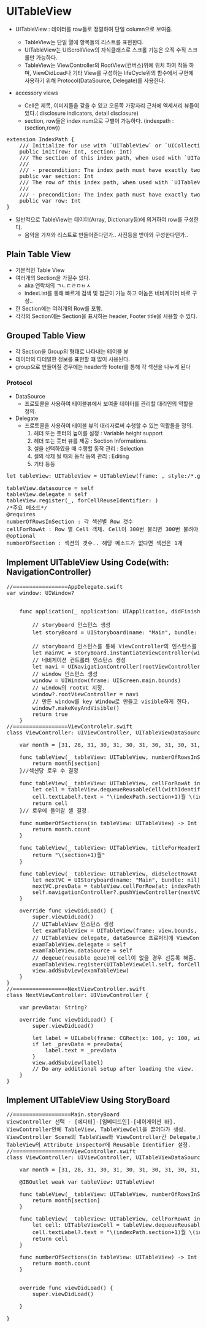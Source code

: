 # UITableView
- UITableView : 데이터를 row들로 정렬하여 단일 column으로 보여줌.
	- TableView는 단일 열에 항목들의 리스트를 표현한다.
	- UITableView는 UIScrollView의 자식클래스로 스크롤 기능은 오직 수직 스크롤만 가능하다.
	- TableView는 ViewController의 RootView(컨버스)위에 위치 하여 작동 하며, ViewDidLoad나 기타 View를 구성하는 lifeCycle위의 함수에서 구현에 사용하기 위해 Protocol(DataSource, Delegate)를 사용한다.

- accessory views
	- Cell은 제목, 이미지들을 갖을 수 있고 오른쪽 가장자리 근처에 엑세서리 뷰들이 있다.( disclosure indicators, detail disclosure)
	- section, row들은 index num으로 구별이 가능하다. (indexpath : (section,row))

<pre>
extension IndexPath {
    /// Initialize for use with `UITableView` or `UICollectionVie
    public init(row: Int, section: Int)
    /// The section of this index path, when used with `UITableVi
    ///
    /// - precondition: The index path must have exactly two elem
    public var section: Int
    /// The row of this index path, when used with `UITableView`.
    ///
    /// - precondition: The index path must have exactly two elem
    public var row: Int
}
</pre>

- 일반적으로 TableView는 데이터(Array, Dictionary등)에 의거하여 row를 구성한다.
	- 음악을 가져와 리스트로 만들어준다던가.. 사진등을 받아와 구성한다던가..

## Plain Table View
- 기본적인 Table View
- 여러개의 Section을 가질수 있다.
	- aka 연락처의 ㄱㄴㄷㄹㅁㅂㅅ
	- indexList를 통해 빠르게 검색 및 접근이 가능 하고 이놈은 네비게이터 바로 구성..
- 한 Section에는 여러개의 Row를 포함.
- 각각의 Section에는 Section을 표시하는 header, Footer title을 사용할 수 있다.

## Grouped Table View

- 각 Section을 Group의 형태로 나타내는 테이블 뷰
- 데이터의 디테일한 정보를 표현할 떄 많이 사용된다.
- group으로 만들어질 경우에는 header와 footer를 통해 각 섹션을 나누게 된다

### Protocol
- DataSource
	- 프로토콜을 사용하여 테이블뷰에서 보여줄 데이터를 관리할 대리인의 역할을 정의.
- Delegate
	- 프로토콜을 사용하여 테이블 뷰의 대리자로써 수행할 수 있는 역활들을 정의.
		1. 헤더 또는 풋터의 높이를 설정 : Variable height support
		2. 헤더 또는 풋터 뷰를 제공 : Section Informations.
		3. 셀을 선택하였을 때 수행할 동작 관리 : Selection
		4. 셀의 삭제 될 때의 동작 등의 관리 : Editing
		5. 기타 등등

<pre>
let tableView: UITableView = UITableView(frame: , style:/*.group .plain*/ )

tableView.datasource = self
tableView.delegate = self
tableView.register(_, forCellReuseIdentifier: )
/*주요 메소드*/
@requires
numberOfRowsInSection : 각 섹션별 Row 갯수
cellForRowAt : Row 별 Cell 객체. Cell이 300번 불리면 300번 불려야 하는데 deqeueReusableCell을 통해 기존에 만들어진 Cell을 재사용하여 오버헤드를 줄인다.
@optional
numberOfSection : 섹션의 갯수.. 해당 메소드가 없다면 섹션은 1개
</pre>

## Implement UITableView Using Code(with: NavigationController)

<pre>
//=================AppDelegate.swift
var window: UIWindow?


    func application(_ application: UIApplication, didFinishLaunchingWithOptions launchOptions: [UIApplicationLaunchOptionsKey: Any]?) -> Bool {
        
        // storyboard 인스턴스 생성
        let storyBoard = UIStoryboard(name: "Main", bundle: nil)// 여기서 스토리보드 인스턴스는 development Info의 Main InterFace를 의미하며 스토리보드의 엔트리 포인트를 의미한다.
        
        // storyboard 인스턴스를 통해 ViewController의 인스턴스를 생성.
        let mainVC = storyBoard.instantiateViewController(withIdentifier: "ViewController") as! ViewController
        // 네비게이션 컨트롤러 인스턴스 생성
        let navi = UINavigationController(rootViewController: mainVC)
        // window 인스턴스 생성
        window = UIWindow(frame: UIScreen.main.bounds)
        // window의 rootVC 지정.
        window?.rootViewController = navi
        // 만든 window를 key Window로 만들고 visible하게 한다.
        window?.makeKeyAndVisible()
        return true
    }
//=================ViewControlelr.swift
class ViewController: UIViewController, UITableViewDataSource, UITableViewDelegate {
    
    var month = [31, 28, 31, 30, 31, 30, 31, 30, 31, 30, 31, 30]
    
    func tableView(_ tableView: UITableView, numberOfRowsInSection section: Int) -> Int {
        return month[section]
    }//섹션당 로우 수 결정
    
    func tableView(_ tableView: UITableView, cellForRowAt indexPath: IndexPath) -> UITableViewCell {
        let cell = tableView.dequeueReusableCell(withIdentifier: "cell", for: indexPath)
        cell.textLabel?.text = "\(indexPath.section+1)월 \(indexPath.row+1)일"
        return cell
    }// 로우에 들어갈 셀 결정.
    
    func numberOfSections(in tableView: UITableView) -> Int {
        return month.count
    }
    
    func tableView(_ tableView: UITableView, titleForHeaderInSection section: Int) -> String? {
        return "\(section+1)월"
    }

    func tableView(_ tableView: UITableView, didSelectRowAt indexPath: IndexPath) {
        let nextVC = UIStoryboard(name: "Main", bundle: nil).instantiateViewController(withIdentifier: "NextViewController") as! NextViewController
        nextVC.prevData = tableView.cellForRow(at: indexPath)?.textLabel?.text
        self.navigationController?.pushViewController(nextVC, animated: true)
    }
    
    override func viewDidLoad() {
        super.viewDidLoad()
        // UITableView 인스턴스 생성
        let examTableView = UITableView(frame: view.bounds, style: .plain)
        // UITableView delegate, dataSource 프로퍼티에 ViewController 인스턴스를 넣어줌
        examTableView.delegate = self
        examTableView.dataSource = self
        // deqeue(reusable qeue)에 cell이 없을 경우 선등록 해줌.
        examTableView.register(UITableViewCell.self, forCellReuseIdentifier: "cell")
        view.addSubview(examTableView)
    }
}
//=================NextViewController.swift
class NextViewController: UIViewController {

    var prevData: String?
    
    override func viewDidLoad() {
        super.viewDidLoad()

        let label = UILabel(frame: CGRect(x: 100, y: 100, width: 100, height: 100))
        if let _prevData = prevData{
            label.text = _prevData
        }
        view.addSubview(label)
        // Do any additional setup after loading the view.
    }
}
</pre>


## Implement UITableView Using StoryBoard

<pre>
//==================Main.storyBoard
ViewController 선택 - [에디터]-[임베디드인]-[네이게이션 바].
ViewController안에 TableView, TableViewCell을 끌어다가 생성.
ViewController Scene의 TableView와 ViewController간 Delegate,DataSource 관계 설정
TableView의 Attribute inspector에 Reusable Identifier 설정.
//==================ViewController.swift
class ViewController: UIViewController, UITableViewDataSource, UITableViewDelegate {
    
    var month = [31, 28, 31, 30, 31, 30, 31, 30, 31, 30, 31, 30]
    
    @IBOutlet weak var tableView: UITableView!
    
    func tableView(_ tableView: UITableView, numberOfRowsInSection section: Int) -> Int {
        return month[section]
    }
    
    func tableView(_ tableView: UITableView, cellForRowAt indexPath: IndexPath) -> UITableViewCell {
        let cell: UITableViewCell = tableView.dequeueReusableCell(withIdentifier: "cell", for: indexPath)
        cell.textLabel?.text = "\(indexPath.section+1)월 \(indexPath.row+1)일"
        return cell
    }
    
    func numberOfSections(in tableView: UITableView) -> Int {
        return month.count
    }

    
    override func viewDidLoad() {
        super.viewDidLoad()
        
    }
    
}
</pre>



